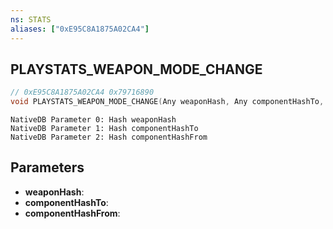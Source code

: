 ```yaml
---
ns: STATS
aliases: ["0xE95C8A1875A02CA4"]
---
```

## PLAYSTATS_WEAPON_MODE_CHANGE

```c
// 0xE95C8A1875A02CA4 0x79716890
void PLAYSTATS_WEAPON_MODE_CHANGE(Any weaponHash, Any componentHashTo, Any componentHashFrom);
```

```
NativeDB Parameter 0: Hash weaponHash
NativeDB Parameter 1: Hash componentHashTo
NativeDB Parameter 2: Hash componentHashFrom
```

## Parameters
* **weaponHash**: 
* **componentHashTo**: 
* **componentHashFrom**: 

